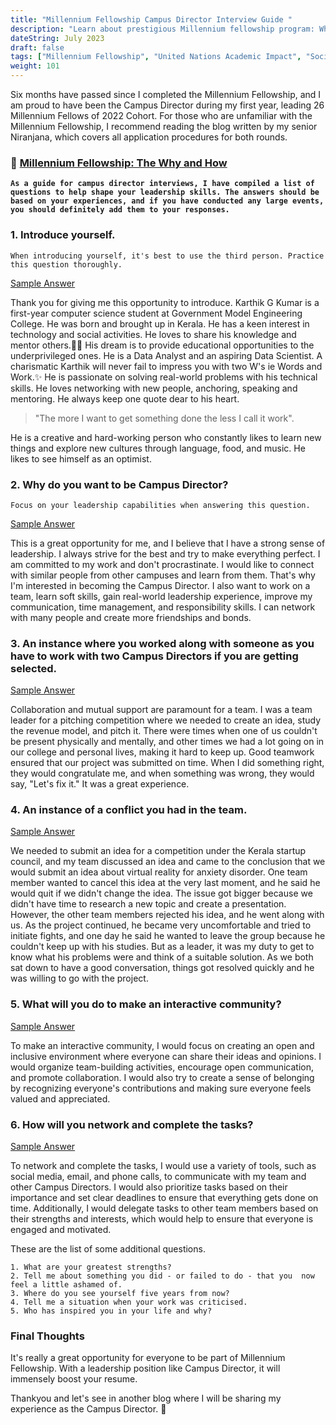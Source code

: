 ```yaml
---
title: "Millennium Fellowship Campus Director Interview Guide "
description: "Learn about prestigious Millennium fellowship program: Why and How? 🤔"
dateString: July 2023
draft: false
tags: ["Millennium Fellowship", "United Nations Academic Impact", "Social Entreprenureship", "Leadership"]
weight: 101
---
```


Six months have passed since I completed the Millennium Fellowship, and I am proud to have been the Campus Director during my first year, leading 26 Millennium Fellows of 2022 Cohort. For those who are unfamiliar with the Millennium Fellowship, I recommend reading the blog written by my senior Niranjana, which covers all application procedures for both rounds.

### 🔗 [Millennium Fellowship: The Why and How](https://medium.com/munners-daily/millennium-fellowship-the-how-and-why-cf6f2b5e78c5)


<strong>```
As a guide for campus director interviews, I have compiled a list of questions to help shape your leadership skills. The answers should be based on your experiences, and if you have conducted any large events, you should definitely add them to your responses. ```</strong>

### 1. Introduce yourself.
```
When introducing yourself, it's best to use the third person. Practice this question thoroughly.
```
<u>Sample Answer</u>

Thank you for giving me this opportunity to introduce. 
Karthik G Kumar is a first-year computer science student at Government Model Engineering College.
He was born and brought up in Kerala.
He has a keen interest in technology and social activities. He loves to share his knowledge and mentor others.👨‍🏫
His dream is to provide educational opportunities to the underprivileged ones.
He is a Data Analyst and an aspiring Data Scientist.
A charismatic Karthik will never fail to impress you with two W's ie Words and Work.✨
He is passionate on solving real-world problems with his technical skills.
He loves networking with new people, anchoring, speaking and mentoring.
He always keep one quote dear to his heart.
> "The more I want to get something done the less I call it work". 

He is a creative and hard-working person who constantly likes to learn new things and explore new cultures through language, food, and music. He likes to see himself as an optimist.
### 2. Why do you want to be Campus Director?
```
Focus on your leadership capabilities when answering this question.
```
<u>Sample Answer</u>

This is a great opportunity for me, and I believe that I have a strong sense of leadership. I always strive for the best and try to make everything perfect. I am committed to my work and don't procrastinate. I would like to connect with similar people from other campuses and learn from them. That's why I'm interested in becoming the Campus Director. I also want to work on a team, learn soft skills, gain real-world leadership experience, improve my communication, time management, and responsibility skills. I can network with many people and create more friendships and bonds.

### 3. An instance where you worked along with someone as you have to work with two Campus Directors if you are getting selected.
<u>Sample Answer</u>

Collaboration and mutual support are paramount for a team. I was a team leader for a pitching competition where we needed to create an idea, study the revenue model, and pitch it. There were times when one of us couldn't be present physically and mentally, and other times we had a lot going on in our college and personal lives, making it hard to keep up. Good teamwork ensured that our project was submitted on time. When I did something right, they would congratulate me, and when something was wrong, they would say, "Let's fix it." It was a great experience.

### 4. An instance of a conflict you had in the team.
<u>Sample Answer</u>

We needed to submit an idea for a competition under the Kerala startup council, and my team discussed an idea and came to the conclusion that we would submit an idea about virtual reality for anxiety disorder. One team member wanted to cancel this idea at the very last moment, and he said he would quit if we didn't change the idea. The issue got bigger because we didn't have time to research a new topic and create a presentation. However, the other team members rejected his idea, and he went along with us. As the project continued, he became very uncomfortable and tried to initiate fights, and one day he said he wanted to leave the group because he couldn't keep up with his studies.
But as a leader, it was my duty to get to know what his problems were and think of a suitable solution. As we both sat down to have a good conversation, things got resolved quickly and he was willing to go with the project.

### 5. What will you do to make an interactive community?
<u>Sample Answer</u>

To make an interactive community, I would focus on creating an open and inclusive environment where everyone can share their ideas and opinions. I would organize team-building activities, encourage open communication, and promote collaboration. I would also try to create a sense of belonging by recognizing everyone's contributions and making sure everyone feels valued and appreciated.

### 6. How will you network and complete the tasks?
<u>Sample Answer</u>

To network and complete the tasks, I would use a variety of tools, such as social media, email, and phone calls, to communicate with my team and other Campus Directors. I would also prioritize tasks based on their importance and set clear deadlines to ensure that everything gets done on time. Additionally, I would delegate tasks to other team members based on their strengths and interests, which would help to ensure that everyone is engaged and motivated.

These are the list of some additional questions.
```
1. What are your greatest strengths?
2. Tell me about something you did - or failed to do - that you  now feel a little ashamed of.
3. Where do you see yourself five years from now?
4. Tell me a situation when your work was criticised.
5. Who has inspired you in your life and why?
``` 

### Final Thoughts
It's really a great opportunity for everyone to be part of Millennium Fellowship. With a leadership position like Campus Director, it will immensely boost your resume.

Thankyou and let's see in another blog where I will be sharing my experience as the Campus Director.
👋